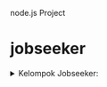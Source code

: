 
node.js Project

# jobseeker
<details>
  <summary>Kelompok Jobseeker: </summary>
<<<<<<< HEAD
  2272011 - Vico Rafelino<br>
  2272034 - Joni Hendrawan<br>
  2272045 - Jonathan Immanuel<br>
  2272049 - Joshua Jonathan<br>
=======
  2272011 - Vico Rafelino
  2272034 - Joni Hendrawan
  2272045 - Jonathan Immanuel
  2272049 - Joshua Jonathan
>>>>>>> b39062ca6aaed424396164620a0ca696c96d7c23
</details>
